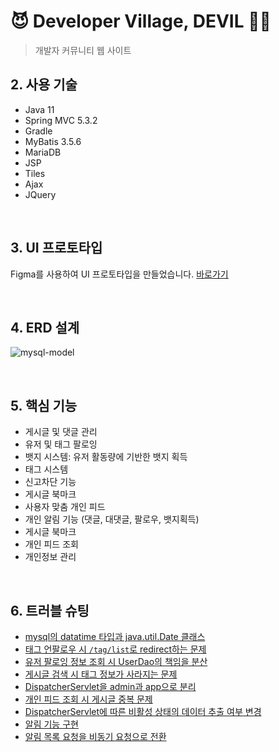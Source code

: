 # 😈 Developer Village, DEVIL 👩‍💻
>개발자 커뮤니티 웹 사이트

## 2. 사용 기술
  - Java 11
  - Spring MVC 5.3.2
  - Gradle
  - MyBatis 3.5.6
  - MariaDB 
  - JSP
  - Tiles
  - Ajax
  - JQuery

<br>

## 3. UI 프로토타입
Figma를 사용하여 UI 프로토타입을 만들었습니다. [바로가기](https://www.figma.com/file/Irabu6J2iBDQ4kZk0Ze0UB/Devil-UI-Prototype?node-id=113%3A2)

<br>

## 4. ERD 설계
![mysql-model](https://user-images.githubusercontent.com/50407047/105466251-4cbb4f00-5cd7-11eb-9075-35ad804753f5.png)

<br>

## 5. 핵심 기능

- 게시글 및 댓글 관리
- 유저  및 태그 팔로잉
- 뱃지 시스템: 유저 활동량에 기반한 뱃지 획득
- 태그 시스템
- 신고차단 기능
- 게시글 북마크
- 사용자 맞춤 개인 피드
- 개인 알림 기능 (댓글, 대댓글, 팔로우, 뱃지획득)
- 게시글 북마크
- 개인 피드 조회
- 개인정보 관리

<br>

## 6. 트러블 슈팅
- [mysql의 datatime 타입과 java.util.Date 클래스](https://hayeon17kim.github.io/posts/devil-03/)
- [태그 언팔로우 시 `/tag/list`로 redirect하는 문제](https://hayeon17kim.github.io/posts/devil-28/)
- [유저 팔로잉 정보 조회 시 UserDao의 책임을 분산](https://hayeon17kim.github.io/posts/devil-29/)
- [게시글 검색 시 태그 정보가 사라지는 문제](https://hayeon17kim.github.io/posts/devil-49/)
- [DispatcherServlet을 admin과 app으로 분리](https://hayeon17kim.github.io/posts/devil-57/)
- [개인 피드 조회 시 게시글 중복 문제](https://hayeon17kim.github.io/posts/devil-58/)
- [DispatcherServlet에 따른 비활성 상태의 데이터 추출 여부 변경](https://hayeon17kim.github.io/posts/devil-61/)
- [알림 기능 구현](https://hayeon17kim.github.io/posts/devil-62/)
- [알림 목록 요청을 비동기 요청으로 전환](https://hayeon17kim.github.io/posts/devil-65/)

<br>
